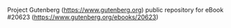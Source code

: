 Project Gutenberg (https://www.gutenberg.org) public repository for eBook #20623 (https://www.gutenberg.org/ebooks/20623)
